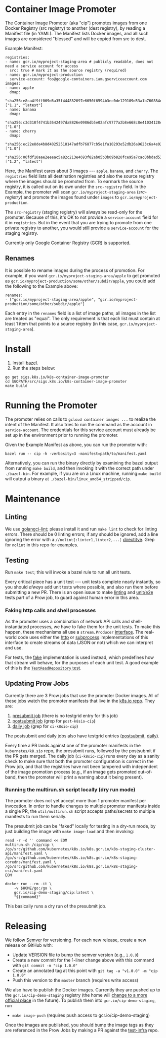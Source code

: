 # Container Image Promoter

The Container Image Promoter (aka "cip") promotes images from one Docker
Registry (src registry) to another (dest registry), by reading a Manifest file
(in YAML). The Manifest lists Docker images, and all such images are considered
"blessed" and will be copied from src to dest.

Example Manifest:

```
registries:
- name: gcr.io/myproject-staging-area # publicly readable, does not need a service account for access
  src: true # mark it as the source registry (required)
- name: gcr.io/myproject-production
  service-account: foo@google-containers.iam.gserviceaccount.com
images:
- name: apple
  dmap:
    "sha256:e8ca4f9ff069d6a35f444832097e6650f6594b3ec0de129109d53a1b760884e9": ["1.1", "latest"]
- name: banana
  dmap:
    "sha256:c3d310f4741b3642497da8826e0986db5e02afc9777a2b8e668c8e41034128c1": ["1.0"]
- name: cherry
  dmap:
    "sha256:ec22e8de4b8d40252518147adfb76877cb5e1fa10293e52db26a9623c6a4e92b": ["1.0"]
    "sha256:06fdf10aae2eeeac5a82c213e4693f82ab05b3b09b820fce95a7cac0bbdad534": ["1.2", "latest"]
```

Here, the Manifest cares about 3 images --- `apple`, `banana`, and `cherry`. The
`registries` field lists all destination registries and also the source registry
where the images should be promoted from. To earmark the source registry, it is
called out on its own under the `src-registry` field. In the Example, the
promoter will scan `gcr.io/myproject-staging-area` (*src-registry*) and promote
the images found under `images` to `gcr.io/myproject-production`.

The `src-registry` (staging registry) will always be read-only for the promoter.
Because of this, it's OK to not provide a `service-account` field for it in
`registries`. But in the event that you are trying to promote from one private
registry to another, you would still provide a `service-account` for the staging
registry.

Currently only Google Container Registry (GCR) is supported.

## Renames

It is possible to rename images during the process of promotion. For example, if
you want `gcr.io/myproject-staging-area/apple` to get promoted as
`gcr.io/myproject-production/some/other/subdir/apple`, you could add the
following to the Example above:

```
renames:
- ["gcr.io/myproject-staging-area/apple", "gcr.io/myproject-production/some/other/subdir/apple"]
```

Each entry in the `renames` field is a list of image paths; all images in the
list are treated as "equal". The only requirement is that each list must contain
at least 1 item that points to a source registry (in this case,
`gcr.io/myproject-staging-area`).

# Install

1. Install [bazel][bazel].
2. Run the steps below:

```
go get sigs.k8s.io/k8s-container-image-promoter
cd $GOPATH/src/sigs.k8s.io/k8s-container-image-promoter
make build
```

# Running the Promoter

The promoter relies on calls to `gcloud container images ...` to realize the
intent of the Manifest. It also tries to run the command as the account in
`service-account`. The credentials for this service account must already be set
up in the environment prior to running the promoter.

Given the Example Manifest as above, you can run the promoter with:

```
bazel run -- cip -h -verbosity=3 -manifest=path/to/manifest.yaml
```

Alternatively, you can run the binary directly by examining the bazel output
from running `make build`, and then invoking it with the correct path under
`./bazel-bin`. For example, if you are on a Linux machine, running `make build`
will output a binary at `./bazel-bin/linux_amd64_stripped/cip`.

# Maintenance

## Linting

We use [golangci-lint](https://github.com/golangci/golangci-lint); please
install it and run `make lint` to check for linting errors. There should be 0
linting errors; if any should be ignored, add a line ignoring the error with a
`//nolint[:linter1,linter2,...]`
[directitve](https://github.com/golangci/golangci-lint#false-positives). Grep
for `nolint` in this repo for examples.

## Testing

Run `make test`; this will invoke a bazel rule to run all unit tests.

Every critical piece has a unit test --- unit tests complete nearly instantly,
so you should *always* add unit tests where possible, and also run them before
submitting a new PR. There is an open issue to make
[linting](https://github.com/kubernetes-sigs/k8s-container-image-promoter/issues/36)
and
[unit/e2e](https://github.com/kubernetes-sigs/k8s-container-image-promoter/issues/8)
tests part of a Prow job, to guard against human error in this area.

### Faking http calls and shell processes

As the promoter uses a combination of network API calls and shell-instantiated
processes, we have to fake them for the unit tests. To make this happen, these
mechanisms all use a `stream.Producer` [interface](lib/stream/types.go). The
real-world code uses either the [http](lib/stream/http.go) or
[subprocess](lib/stream/subprocess.go) implementations of this interface to
create streams of data (JSON or not) which we can interpret and use.

For tests, the [fake](lib/stream/fake.go) implementation is used instead, which
predefines how that stream will behave, for the purposes of each unit test. A
good example of this is the [`TestReadRepository`
test](lib/dockerregistry/inventory_test.go).

## Updating Prow Jobs

Currently there are 3 Prow jobs that use the promoter Docker images. All of
these jobs watch the promoter manifests that live in the [k8s.io
repo](https://github.com/kubernetes/k8s.io/tree/master/k8s.gcr.io). They are:

1. [presubmit job][prow-presubmit-definition] (there is no testgrid entry for this job)
1. [postsubmit job][prow-trusted-definitions] (grep for `post-k8sio-cip`)
1. [daily job][prow-trusted-definitions] (grep for `ci-k8sio-cip`)

The postsubmit and daily jobs also have testgrid entries
([postsubmit](https://k8s-testgrid.appspot.com/sig-release-misc#post-k8sio-cip),
[daily](https://k8s-testgrid.appspot.com/sig-release-misc#ci-k8sio-cip)).

Every time a PR lands against one of the promoter manifests in the
`kubernetes/k8.sio` repo, the presubmit runs, followed by the postsubmit if the
PR gets merged. The daily job (`ci-k8sio-cip`) runs every day as a sanity check
to make sure that both the promoter configuration is correct in the Prow job,
and that the registries have not been tampered with independent of the image
promotion process (e.g., if an image gets promoted out-of-band, then the
promoter will print a warning about it being present).

### Running the multirun.sh script locally (dry run mode)

The promoter does not yet accept more than 1 promoter manifest per invocation.
In order to handle changes to multiple promoter manifests inside a single PR,
the `util/multirun.sh` script accepts paths/secrets to multiple manifests to run
them serially.

The presubmit job can be "faked" locally for testing in a dry-run mode, by just
building the image with `make image-load` and then invoking:

```
read -r -d '' command << EOM
multirun.sh /cip/cip \
/go/src/github.com/kubernetes/k8s.io/k8s.gcr.io/k8s-staging-cluster-api/manifest.yaml \
/go/src/github.com/kubernetes/k8s.io/k8s.gcr.io/k8s-staging-coredns/manifest.yaml \
/go/src/github.com/kubernetes/k8s.io/k8s.gcr.io/k8s-staging-csi/manifest.yaml
EOM

docker run --rm -it \
    -v $HOME/go:/go \
    gcr.io/cip-demo-staging/cip:latest \
    "${command}"
```

This basically runs a dry run of the presubmit job.

# Releasing

We follow [Semver](https://semver.org/) for versioning. For each new release,
create a new release on GitHub with:

- Update VERSION file to bump the semver version (e.g., `1.0.0`)
- Create a new commit for the 1-liner change above with this command with `git commit -m "cip 1.0.0"`
- Create an annotated tag at this point with `git tag -a "v1.0.0" -m "cip 1.0.0"`
- Push this version to the `master` branch (requires write access)

We also have to publish the Docker images. Currently they are pushed up to the
`gcr.io/cip-demo-staging` registry (the home will [change to a more official
place](https://github.com/kubernetes-sigs/k8s-container-image-promoter/issues/49)
in the future). To publish them into `gcr.io/cip-demo-staging`, run

- `make image-push` (requires push access to gcr.io/cip-demo-staging)

Once the images are published, you should bump the image tags as they are
referenced in the Prow Jobs by making a PR against the
[test-infra](https://github.com/kubernetes/test-infra/) repo.

[bazel]:https://bazel.build/
[prow-presubmit-definition]:https://github.com/kubernetes/test-infra/blob/master/config/jobs/kubernetes/sig-release/cip/container-image-promoter.yaml
[prow-trusted-definitions]:https://github.com/kubernetes/test-infra/blob/master/config/jobs/kubernetes/test-infra/test-infra-trusted.yaml
